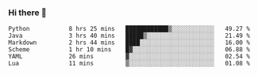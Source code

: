 ### Hi there 👋

<!--START_SECTION:waka-->
```text
Python           8 hrs 25 mins   ████████████▒░░░░░░░░░░░░   49.27 %
Java             3 hrs 40 mins   █████▒░░░░░░░░░░░░░░░░░░░   21.49 %
Markdown         2 hrs 44 mins   ████░░░░░░░░░░░░░░░░░░░░░   16.00 %
Scheme           1 hr 10 mins    █▓░░░░░░░░░░░░░░░░░░░░░░░   06.88 %
YAML             26 mins         ▓░░░░░░░░░░░░░░░░░░░░░░░░   02.54 %
Lua              11 mins         ▒░░░░░░░░░░░░░░░░░░░░░░░░   01.08 %
```
<!--END_SECTION:waka-->
